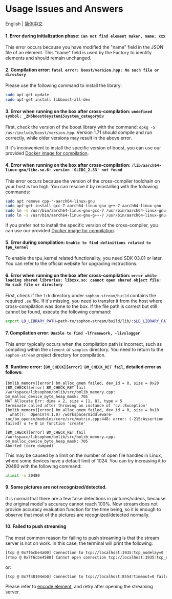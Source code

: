 # Usage Issues and Answers

English | [简体中文](FAQ.md)

#### 1. Error during initialization phase: `Can not find element maker, name: xxx`

This error occurs because you have modified the "name" field in the JSON file of an element. This "name" field is used by the Factory to identify elements and should remain unchanged.

#### 2. Compilation error: `fatal error: boost/version.hpp: No such file or directory`
Please use the following command to install the library:
```bash
sudo apt-get update
sudo apt-get install libboost-all-dev
```

#### 3. Error when running on the box after cross-compilation: `undefined symbol: _ZN5boost6system15system_categoryEv`

First, check the version of the boost library with the command: `dpkg -S /usr/include/boost/version.hpp`. Version 1.71 should compile and run correctly, while older versions may result in the above error.

If it's inconvenient to install the specific version of boost, you can use our provided [Docker image for compilation](./HowToMake.md#compiling-using-development-image).

#### 4. Error when running on the box after cross-compilation: `/lib/aarch64-linux-gnu/libc.so.6: version 'GLIBC_2.33' not found`

This error occurs because the version of the cross-compiler toolchain on your host is too high. You can resolve it by reinstalling with the following commands:
```bash
sudo apt remove cpp-*-aarch64-linux-gnu
sudo apt-get install gcc-7-aarch64-linux-gnu g++-7-aarch64-linux-gnu
sudo ln -s /usr/bin/aarch64-linux-gnu-gcc-7 /usr/bin/aarch64-linux-gnu-gcc
sudo ln -s /usr/bin/aarch64-linux-gnu-g++-7 /usr/bin/aarch64-linux-gnu-g++
```

If you prefer not to install the specific version of the cross-compiler, you can use our provided [Docker image for compilation](./HowToMake.md#compiling-using-development-image).

#### 5. Error during compilation: `Unable to find definitions related to tpu_kernel`

To enable the tpu_kernel related functionality, you need SDK 03.01 or later. You can refer to the official website for upgrading instructions.

#### 6. Error when running on the box after cross-compilation: `error while loading shared libraries: libxxx.so: cannot open shared object file: No such file or directory`

First, check if the `lib` directory under `sophon-stream/build` contains the required `.so` file. If it's missing, you need to transfer it from the host where cross-compilation was done to the box. If the file path is correct but still cannot be found, execute the following command:

```bash
export LD_LIBRARY_PATH=path-to/sophon-stream/build/lib/:$LD_LIBRARY_PATH
```

#### 7. Compilation error: `Unable to find -lframework, -livslogger`

This error typically occurs when the compilation path is incorrect, such as compiling within the `element` or `samples` directory. You need to return to the `sophon-stream` project directory for compilation.

#### 8. Runtime error: `[BM_CHECK][error] BM_CHECK_RET fail`, detailed error as follows:
```
[bmlib_memory][error] bm_alloc_gmem failed, dev_id = 0, size = 0x20
[BM_CHECK][error] BM_CHECK_RET fail /workspace/libsophon/bmlib/src/bmlib_memory.cpp: bm_malloc_device_byte_heap_mask: 705
MAT Allocate Err: dims = 2, size = [1, 8], type = 5
terminate called after throwing an instance of 'cv::Exception'
[bmlib_memory][error] bm_alloc_gmem failed, dev_id = 0, size = 0x10
  what():  OpenCV(4.1.0) /workspace/middleware-soc/bm_opencv/modules/core/src/matrix.cpp:448: error: (-215:Assertion failed) u != 0 in function 'create'

[BM_CHECK][error] BM_CHECK_RET fail /workspace/libsophon/bmlib/src/bmlib_memory.cpp: bm_malloc_device_byte_heap_mask: 705
Aborted (core dumped)
```

This may be caused by a limit on the number of open file handles in Linux, where some devices have a default limit of 1024. You can try increasing it to 20480 with the following command:

```bash
ulimit -n 20480
```

#### 9. Some pictures are not recognized/detected.

It is normal that there are a few false detections in pictures/videos, because the original model's accuracy cannot reach 100%. Now stream does not provide accuracy evaluation function for the time being, so it is enough to observe that most of the pictures are recognized/detected normally.

#### 10. Failed to push streaming

The most common reason for failing to push streaming is that the stream server is not on work. In this case, the terminal will print the following:

```bash
[tcp @ 0x7f6cbe4a00] Connection to tcp://localhost:1935?tcp_nodelay=0 failed: Connection refused
[rtmp @ 0x7f6cbe4580] Cannot open connection tcp://localhost:1935?tcp_nodelay=0
```

or:

```bash
[tcp @ 0x7f40104eb0] Connection to tcp://localhost:8554?timeout=0 failed: Connection refused
```

Please refer to [encode element](../element/multimedia/encode/README_EN.md), and retry after opening the streaming server.